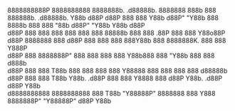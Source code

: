 8888888888P 8888888888 8888888b.   .d88888b.       8888888 888b    888 888888b.    .d88888b. Y88b   d88P 
      d88P  888        888   Y88b d88P" "Y88b        888   8888b   888 888  "88b  d88P" "Y88b Y88b d88P  
     d88P   888        888    888 888     888        888   88888b  888 888  .88P  888     888  Y88o88P   
    d88P    8888888    888   d88P 888     888        888   888Y88b 888 8888888K.  888     888   Y888P    
   d88P     888        8888888P"  888     888        888   888 Y88b888 888  "Y88b 888     888   d888b    
  d88P      888        888 T88b   888     888        888   888  Y88888 888    888 888     888  d88888b   
 d88P       888        888  T88b  Y88b. .d88P        888   888   Y8888 888   d88P Y88b. .d88P d88P Y88b  
d8888888888 8888888888 888   T88b  "Y88888P"       8888888 888    Y888 8888888P"   "Y88888P" d88P   Y88b 
                                                                                                         
                                                                                                         
                                                                                                         